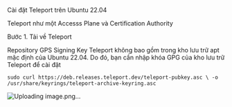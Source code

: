 Cài đặt Teleport trên Ubuntu 22.04

Teleport như một Accesss Plane và Certification Authority

Bước 1. Tải về Teleport

Repository GPS Signing Key Teleport không bao gồm trong kho lưu trữ apt mặc định của Ubuntu 22.04. Do đó, bạn cần nhập khóa GPG của kho lưu trữ Teleport để cài đặt
```
sudo curl https://deb.releases.teleport.dev/teleport-pubkey.asc \ -o /usr/share/keyrings/teleport-archive-keyring.asc
```

![Uploading image.png…]()


